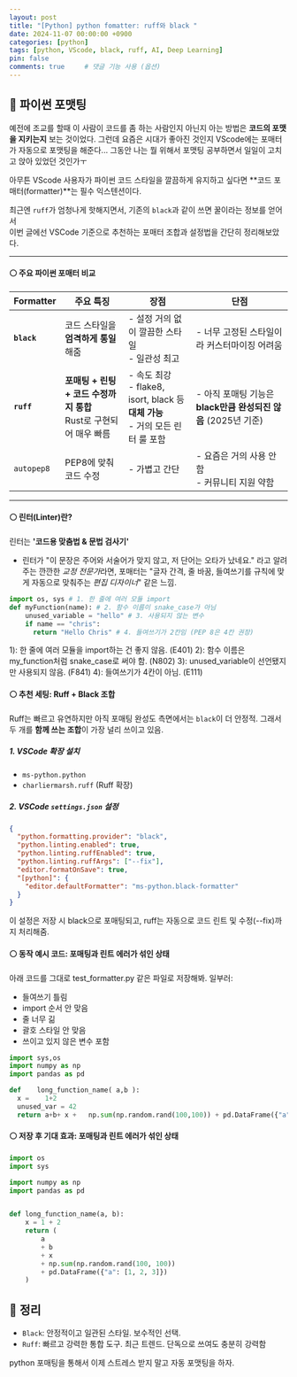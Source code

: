 ```yaml
---
layout: post
title: "[Python] python fomatter: ruff와 black "
date: 2024-11-07 00:00:00 +0900
categories: [python]
tags: [python, VScode, black, ruff, AI, Deep Learning]
pin: false
comments: true     # 댓글 기능 사용 (옵션)
---
```


## 🔵 파이썬 포맷팅

예전에 조교를 할때 이 사람이 코드를 좀 하는 사람인지 아닌지 아는 방법은 **코드의 포맷을 지키는지** 보는 것이었다.
그런데 요즘은 시대가 좋아진 것인지 VScode에는 포매터가 자동으로 포맷팅을 해준다... 그동안 나는 뭘 위해서 포맷팅 공부하면서 일일이 고치고 앉아 있었던 것인가ㅜ 

아무튼 VScode 사용자가 파이썬 코드 스타일을 깔끔하게 유지하고 싶다면 **코드 포매터(formatter)**는 필수 익스텐션이다.  

최근엔 `ruff`가 엄청나게 핫해지면서, 기존의 `black`과 같이 쓰면 꿀이라는 정보를 얻어서  
이번 글에선 VSCode 기준으로 추천하는 포매터 조합과 설정법을 간단히 정리해보았다.

---

#### ⚪ 주요 파이썬 포매터 비교

| Formatter | 주요 특징 | 장점 | 단점 |
|-----------|-----------|------|------|
| **`black`** | 코드 스타일을 **엄격하게 통일**해줌 | - 설정 거의 없이 깔끔한 스타일<br>- 일관성 최고 | - 너무 고정된 스타일이라 커스터마이징 어려움 |
| **`ruff`** | **포매팅 + 린팅 + 코드 수정까지 통합**<br>Rust로 구현되어 매우 빠름 | - 속도 최강<br>- flake8, isort, black 등 **대체 가능**<br>- 거의 모든 린터 룰 포함 | - 아직 포매팅 기능은 **black만큼 완성되진 않음** (2025년 기준) |
| `autopep8` | PEP8에 맞춰 코드 수정 | - 가볍고 간단 | - 요즘은 거의 사용 안 함<br>- 커뮤니티 지원 약함 |

---

#### ⚪ 린터(Linter)란?

린터는 **'코드용 맞춤법 & 문법 검사기'**

- 린터가 "이 문장은 주어와 서술어가 맞지 않고, 저 단어는 오타가 났네요." 라고 알려주는 깐깐한 *교정 전문가*라면, 포매터는 "글자 간격, 줄 바꿈, 들여쓰기를 규칙에 맞게 자동으로 맞춰주는 *편집 디자이너*" 같은 느낌.

```py
import os, sys # 1. 한 줄에 여러 모듈 import
def myFunction(name): # 2. 함수 이름이 snake_case가 아님
    unused_variable = "hello" # 3. 사용되지 않는 변수
    if name == "chris":
      return "Hello Chris" # 4. 들여쓰기가 2칸임 (PEP 8은 4칸 권장)
```
  1): 한 줄에 여러 모듈을 import하는 건 좋지 않음. (E401)
  2): 함수 이름은 my_function처럼 snake_case로 써야 함. (N802)
  3): unused_variable이 선언됐지만 사용되지 않음. (F841)
  4): 들여쓰기가 4칸이 아님. (E111)

#### ⚪ 추천 세팅: Ruff + Black 조합

Ruff는 빠르고 유연하지만 아직 포매팅 완성도 측면에서는 `black`이 더 안정적. 그래서 두 개를 **함께 쓰는 조합**이 가장 널리 쓰이고 있음.

##### 1. VSCode 확장 설치
- `ms-python.python`
- `charliermarsh.ruff` (Ruff 확장)

##### 2. VSCode `settings.json` 설정

```json
{
  "python.formatting.provider": "black",
  "python.linting.enabled": true,
  "python.linting.ruffEnabled": true,
  "python.linting.ruffArgs": ["--fix"],
  "editor.formatOnSave": true,
  "[python]": {
    "editor.defaultFormatter": "ms-python.black-formatter"
  }
}
```
이 설정은 저장 시 black으로 포매팅되고, ruff는 자동으로 코드 린트 및 수정(--fix)까지 처리해줌.

#### ⚪ 동작 예시 코드: 포매팅과 린트 에러가 섞인 상태
아래 코드를 그대로 test_formatter.py 같은 파일로 저장해봐.
일부러:
  - 들여쓰기 틀림
  - import 순서 안 맞음
  - 줄 너무 긺
  - 괄호 스타일 안 맞음
  - 쓰이고 있지 않은 변수 포함

```python
import sys,os
import numpy as np
import pandas as pd

def    long_function_name( a,b ):
  x =    1+2
  unused_var = 42
  return a+b+ x +   np.sum(np.random.rand(100,100)) + pd.DataFrame({"a":[1,2,3]})
```

#### ⚪ 저장 후 기대 효과: 포매팅과 린트 에러가 섞인 상태

```python
import os
import sys

import numpy as np
import pandas as pd


def long_function_name(a, b):
    x = 1 + 2
    return (
        a
        + b
        + x
        + np.sum(np.random.rand(100, 100))
        + pd.DataFrame({"a": [1, 2, 3]})
    )
```


## 🔵 정리
- `Black`: 안정적이고 일관된 스타일. 보수적인 선택.
- `Ruff`: 빠르고 강력한 통합 도구. 최근 트렌드. 단독으로 쓰여도 충분히 강력함

python 포매팅을 통해서 이제 스트레스 받지 말고 자동 포맷팅을 하자.